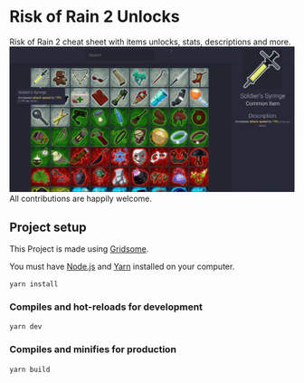 # Risk of Rain 2 Unlocks

Risk of Rain 2 cheat sheet with items unlocks, stats, descriptions and more.
![screenshot](https://github.com/ocboogie/ror2-unlocks/blob/master/screenshot.png)
All contributions are happily welcome.

## Project setup

This Project is made using [Gridsome](https://gridsome.org/).

You must have [Node.js](https://nodejs.org) and [Yarn](https://yarnpkg.com/) installed on your computer.

```
yarn install
```

### Compiles and hot-reloads for development

```
yarn dev
```

### Compiles and minifies for production

```
yarn build
```
